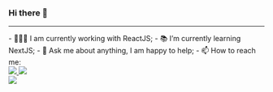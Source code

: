 ### Hi there 👋
<hr/>
- 👩🏼‍💻 I am currently working with ReactJS;
- 📚 I’m currently learning NextJS;
- 💬 Ask me about anything, I am happy to help;
- 📫 How to reach me: 
<div> 
  <a href="https://www.linkedin.com/in/aylla-christinne-766892173/" target="_blank"  style="border-radius:5px;">
      <img src="https://img.shields.io/badge/-LinkedIn-%230077B5?style=for-the-badge&logo=linkedin&logoColor=white"/>
  </a> 
  <a href="mailto:ayllachristinne15@gmail.com" style="border-radius:5px;" target="_blank">
     <img src="https://img.shields.io/badge/-Gmail-%23333?style=for-the-badge&logo=gmail&logoColor=white"/>
  </a>
</div>

<div>
   <img align="left" src="https://github-readme-stats.vercel.app/api/top-langs/?username=AyllaChristinne&layout=compact&langs_count=6&theme=tokyonight"/>
</div>
    

   

